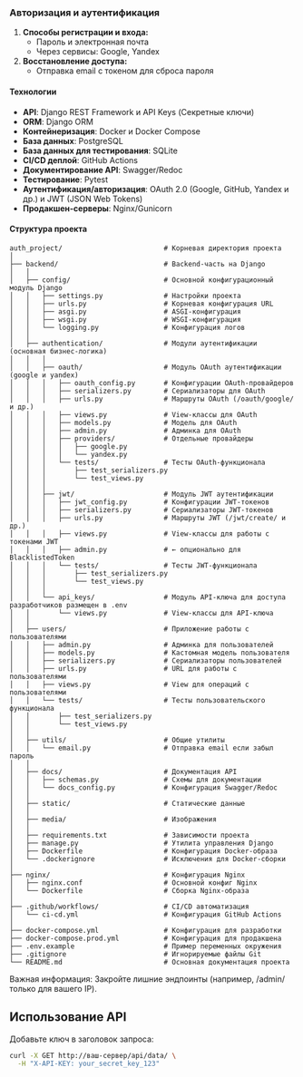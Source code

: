 ### Авторизация и аутентификация

1. **Способы регистрации и входа:**
    - Пароль и электронная почта
    - Через сервисы: Google, Yandex
2. **Восстановление доступа:**
    - Отправка email с токеном для сброса пароля

#### Технологии
- **API**: Django REST Framework и API Keys (Секретные ключи)
- **ORM**: Django ORM
- **Контейнеризация**: Docker и Docker Compose
- **База данных**: PostgreSQL
- **База данных для тестирования**: SQLite 
- **CI/CD деплой**: GitHub Actions
- **Документирование API**: Swagger/Redoc
- **Тестирование**: Pytest
- **Аутентификация/авторизация**: OAuth 2.0 (Google, GitHub, Yandex и др.) и JWT (JSON Web Tokens)
- **Продакшен-серверы**: Nginx/Gunicorn

#### Структура проекта
```
auth_project/                         # Корневая директория проекта
│
├── backend/                          # Backend-часть на Django
│   │
│   ├── config/                       # Основной конфигурационный модуль Django
│   │   ├── settings.py               # Настройки проекта
│   │   ├── urls.py                   # Корневая конфигурация URL
│   │   ├── asgi.py                   # ASGI-конфигурация
│   │   ├── wsgi.py                   # WSGI-конфигурация
│   │   └── logging.py                # Конфигурация логов
│   │
│   ├── authentication/               # Модули аутентификации (основная бизнес-логика)
│   │   │
│   │   ├── oauth/                    # Модуль OAuth аутентификации (google и yandex)
│   │   │   ├── oauth_config.py       # Конфигурации OAuth-провайдеров
│   │   │   ├── serializers.py        # Сериализаторы для OAuth
│   │   │   ├── urls.py               # Маршруты OAuth (/oauth/google/ и др.)
│   │   │   ├── views.py              # View-классы для OAuth
│   │   │   ├── models.py             # Модель для OAuth
│   │   │   ├── admin.py              # Админка для OAuth
│   │   │   ├── providers/            # Отдельные провайдеры
│   │   │   │   ├── google.py
│   │   │   │   └── yandex.py
│   │   │   └── tests/                # Тесты OAuth-функционала
│   │   │       ├── test_serializers.py
│   │   │       └── test_views.py
│   │   │
│   │   ├── jwt/                      # Модуль JWT аутентификации
│   │   │   ├── jwt_config.py         # Конфигурации JWT-токенов
│   │   │   ├── serializers.py        # Сериализаторы JWT-токенов
│   │   │   ├── urls.py               # Маршруты JWT (/jwt/create/ и др.)
│   │   │   ├── views.py              # View-классы для работы с токенами JWT
│   │   │   ├── admin.py              # ← опционально для BlacklistedToken
│   │   │   └── tests/                # Тесты JWT-функционала
│   │   │       ├── test_serializers.py
│   │   │       └── test_views.py
│   │   │
│   │   └── api_keys/                 # Модуль API-ключа для доступа разработчиков размещен в .env
│   │       └── views.py              # View-классы для API-ключа
│   │
│   ├── users/                        # Приложение работы с пользователями
│   │   ├── admin.py                  # Админка для пользователей
│   │   ├── models.py                 # Кастомная модель пользователя
│   │   ├── serializers.py            # Сериализаторы пользователей
│   │   ├── urls.py                   # URL для работы с пользователями
│   │   ├── views.py                  # View для операций с пользователями
│   │   └── tests/                    # Тесты пользовательского функционала
│   │       ├── test_serializers.py
│   │       └── test_views.py
│   │
│   ├── utils/                        # Общие утилиты
│   │   └── email.py                  # Отправка email если забыл пароль 
│   │   
│   ├── docs/                         # Документация API
│   │   ├── schemas.py                # Схемы для документации
│   │   └── docs_config.py            # Конфигурация Swagger/Redoc
│   │
│   ├── static/                       # Статические данные
│   │
│   ├── media/                        # Изображения
│   │
│   ├── requirements.txt              # Зависимости проекта
│   ├── manage.py                     # Утилита управления Django
│   ├── Dockerfile                    # Конфигурация Docker-образа
│   └── .dockerignore                 # Исключения для Docker-сборки
│
├── nginx/                            # Конфигурация Nginx
│   ├── nginx.conf                    # Основной конфиг Nginx
│   └── Dockerfile                    # Сборка Nginx-образа
│
├── .github/workflows/                # CI/CD автоматизация
│   └── ci-cd.yml                     # Конфигурация GitHub Actions
│
├── docker-compose.yml                # Конфигурация для разработки
├── docker-compose.prod.yml           # Конфигурация для продакшена
├── .env.example                      # Пример переменных окружения
├── .gitignore                        # Игнорируемые файлы Git
└── README.md                         # Основная документация проекта
```
Важная информация:
Закройте лишние эндпоинты (например, /admin/ только для вашего IP).

## Использование API

Добавьте ключ в заголовок запроса:
```bash
curl -X GET http://ваш-сервер/api/data/ \
  -H "X-API-KEY: your_secret_key_123"
```
